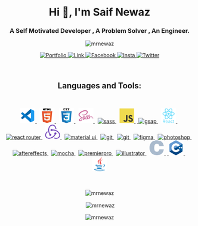 <h1 align="center">Hi 👋, I'm Saif Newaz</h1>

<h3 align="center">A Self Motivated Developer , A Problem Solver , An Engineer.</h3>

<p align="center"> <img src="https://komarev.com/ghpvc/?username=mrnewaz&label=Profile%20views&color=brightgreen&style=flat" alt="mrnewaz" /> </p>

<p align="center">
<a href="https://saifnewaz.me" target="_blank"> <img src="https://img.shields.io/website?color=%23FABF15&down_color=down&down_message=critical&label=SaifNewaz.me&logo=Suzuki&logoColor=%23FABF15&style=for-the-badge&up_color=success&up_message=On&url=https%3A%2F%2Fsaifnewaz.me" alt="Portfolio" /> </a>
<a href="https://www.linkedin.com/in/saifur-rahman-saif/" target="_blank"> <img src="https://img.shields.io/badge/LinkedIn-0077B5?style=for-the-badge&logo=linkedin&logoColor=white" alt="Link" /> </a>
<a href="https://facebook.com/saif.newaz" target="_blank"> <img src="https://img.shields.io/badge/Facebook-1877F2?style=for-the-badge&logo=facebook&logoColor=white" alt="Facebook" /> </a>
<a href="https://instagram.com/saif.newaz" target="_blank"> <img src="https://img.shields.io/badge/Instagram-E4405F?style=for-the-badge&logo=instagram&logoColor=white" alt="Insta" /> </a>
<a href="https://twitter.com/intent/follow?original_referer=https%3A%2F%2Fgithub.com%2FcodeSTACKr&screen_name=saif_newaz" target="_blank"> <img src="https://img.shields.io/twitter/follow/saif_newaz?color=1DA1F2&logo=twitter&style=for-the-badge" alt="Twitter" /> </a>
 </p>

<br>

<h2 align="center">Languages and Tools:</h2>
<br>
<p align="center"> 
<a href="https://code.visualstudio.com/" target="_blank"> <img src="https://raw.githubusercontent.com/vscode-icons/vscode-icons/1120bad531c928642d2ee49942be079a9fb0519b/icons/file_type_vscode.svg" alt="blender" width="40" height="40"/> </a> &nbsp; 
<a href="https://www.w3.org/html/" target="_blank"> <img src="https://raw.githubusercontent.com/devicons/devicon/master/icons/html5/html5-original-wordmark.svg" alt="html5" width="40" height="40"/> </a> &nbsp;
<a href="https://www.w3schools.com/css/" target="_blank"> <img src="https://raw.githubusercontent.com/devicons/devicon/master/icons/css3/css3-original-wordmark.svg" alt="css3" width="40" height="40"/> </a> &nbsp;
<a href="https://sass-lang.com" target="_blank"> <img src="https://raw.githubusercontent.com/devicons/devicon/master/icons/sass/sass-original.svg" alt="sass" width="40" height="40"/> </a> &nbsp; <a href="https://getbootstrap.com/" target="_blank"> <img src="https://cdn.worldvectorlogo.com/logos/bootstrap-5-1.svg" alt="sass" width="40" height="40"/> </a> &nbsp; <a href="https://developer.mozilla.org/en-US/docs/Web/JavaScript" target="_blank"> <img src="https://raw.githubusercontent.com/devicons/devicon/master/icons/javascript/javascript-original.svg" alt="javascript" width="40" height="40"/> </a> &nbsp;<a href="https://greensock.com/" target="_blank"> <img src="https://cdn.worldvectorlogo.com/logos/gsap-greensock.svg" alt="gsap" width="40" height="40"/> </a> &nbsp;  
<a href="https://reactjs.org/" target="_blank"> <img src="https://raw.githubusercontent.com/devicons/devicon/master/icons/react/react-original-wordmark.svg" alt="react" width="40" height="40"/> </a> &nbsp; <a href="https://reactrouter.com/" target="_blank"> <img src="https://cdn.worldvectorlogo.com/logos/react-router.svg" alt="react router" width="40" height="40"/> </a> &nbsp; 
<a href="https://redux.js.org" target="_blank"> <img src="https://raw.githubusercontent.com/devicons/devicon/master/icons/redux/redux-original.svg" alt="redux" width="40" height="40"/> </a> &nbsp; <a href="https://material-ui.com/" target="_blank"> <img src="https://cdn.worldvectorlogo.com/logos/material-ui-1.svg" alt="material ui" width="40" height="40"/> </a> &nbsp;
<a href="https://git-scm.com/" target="_blank"> <img src="https://www.vectorlogo.zone/logos/git-scm/git-scm-icon.svg" alt="git" width="40" height="40"/> </a> &nbsp; 
<a href="https://app.netlify.com/" target="_blank"> <img src="https://www.vectorlogo.zone/logos/netlify/netlify-icon.svg" alt="git" width="40" height="40"/> </a> &nbsp;
<a href="https://www.figma.com/" target="_blank"> <img src="https://www.vectorlogo.zone/logos/figma/figma-icon.svg" alt="figma" width="40" height="40"/> </a> &nbsp; 
<a href="https://www.photoshop.com/en" target="_blank"> <img src="https://cdn.worldvectorlogo.com/logos/photoshop-cc-4.svg" alt="photoshop" width="40" height="40"/> </a> &nbsp; 
<a href="https://www.adobe.com/products/aftereffects.html" target="_blank"> <img src="https://cdn.worldvectorlogo.com/logos/after-effects-cc.svg" alt="aftereffects" width="40" height="40"/> </a> &nbsp; 
<a href="https://borisfx.com/products/mocha-pro/?collection=mocha-pro&product=mocha-pro" target="_blank"> <img src="https://cdn.worldvectorlogo.com/logos/mocha-2.svg" alt="mocha" width="40" height="40"/> </a> &nbsp; 
<a href="https://www.adobe.com/products/premiere.html" target="_blank"> <img src="https://cdn.worldvectorlogo.com/logos/premiere-cc.svg" alt="premierpro" width="40" height="40"/> </a> &nbsp;
<a href="https://www.adobe.com/in/products/illustrator.html" target="_blank"> <img src="https://cdn.worldvectorlogo.com/logos/adobe-illustrator-cc.svg" alt="illustrator" width="40" height="40"/> </a> &nbsp; 
<a href="https://www.cprogramming.com/" target="_blank"> <img src="https://raw.githubusercontent.com/devicons/devicon/master/icons/c/c-original.svg" alt="c" width="40" height="40"/> </a> &nbsp;<a href="https://www.w3schools.com/cpp/" target="_blank"> <img src="https://raw.githubusercontent.com/devicons/devicon/master/icons/cplusplus/cplusplus-original.svg" alt="cplusplus" width="40" height="40"/> </a> &nbsp;  
<a href="https://www.java.com" target="_blank"> <img src="https://raw.githubusercontent.com/devicons/devicon/master/icons/java/java-original.svg" alt="java" width="40" height="40"/> </a> 
</p>
<br>

<p align="center"><img align="center" src="https://github-readme-stats.vercel.app/api/top-langs?username=mrnewaz&show_icons=true&locale=en&layout=compact" alt="mrnewaz" /></p>

<p align="center">&nbsp;<img align="center" src="https://github-readme-stats.vercel.app/api?username=mrnewaz&show_icons=true&locale=en" alt="mrnewaz" /></p>

<p align="center"><img align="center" src="https://github-readme-streak-stats.herokuapp.com/?user=mrnewaz&" alt="mrnewaz" /></p>
